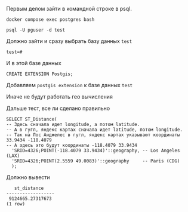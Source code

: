 Первым делом зайти в командной строке в psql.

```
docker compose exec postgres bash

psql -U pguser -d test
```

Должно зайти и сразу выбрать базу данных `test`

```
test=#
```

И в этой базе данных

```postgresql
CREATE EXTENSION Postgis;
```

Добавляем `postgis extension` к базе данных `test`

Иначе не будут работать гео вычисления

Дальше тест, все ли сделано правильно

```postgresql
SELECT ST_Distance(
-- Здесь сначала идет longitude, а потом latitude.
-- А в гугл, яндекс картах сначала идет latitude, потом longitude.
-- Так на Лос Анджелес в гугл, яндекс картах указывают координаты 33.9434 -118.4079
-- А здесь это будут координаты -118.4079 33.9434
  'SRID=4326;POINT(-118.4079 33.9434)'::geography, -- Los Angeles (LAX)
  'SRID=4326;POINT(2.5559 49.0083)'::geography     -- Paris (CDG)
  );
```

Должно вывести

```
   st_distance    
------------------
 9124665.27317673
(1 row)

```